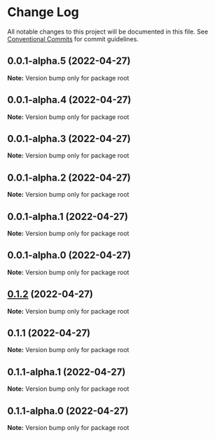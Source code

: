 # Change Log

All notable changes to this project will be documented in this file.
See [Conventional Commits](https://conventionalcommits.org) for commit guidelines.

## 0.0.1-alpha.5 (2022-04-27)

**Note:** Version bump only for package root

## 0.0.1-alpha.4 (2022-04-27)

**Note:** Version bump only for package root

## 0.0.1-alpha.3 (2022-04-27)

**Note:** Version bump only for package root

## 0.0.1-alpha.2 (2022-04-27)

**Note:** Version bump only for package root

## 0.0.1-alpha.1 (2022-04-27)

**Note:** Version bump only for package root

## 0.0.1-alpha.0 (2022-04-27)

**Note:** Version bump only for package root

## [0.1.2](https://github.com/luigiminardim/next-endpoint/compare/v0.1.1...v0.1.2) (2022-04-27)

**Note:** Version bump only for package root

## 0.1.1 (2022-04-27)

**Note:** Version bump only for package root

## 0.1.1-alpha.1 (2022-04-27)

**Note:** Version bump only for package root

## 0.1.1-alpha.0 (2022-04-27)

**Note:** Version bump only for package root
